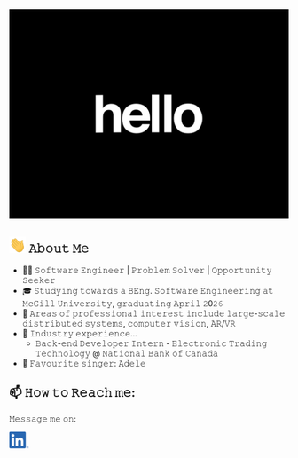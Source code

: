 <img src="https://github.com/Jatin-Pat/Jatin-Pat/blob/main/intro.gif" alt="👋 Hi there! I'm Jatin" title="👋 Hi there! I'm Jatin"/>

<!--
**Jatin-Pat/Jatin-Pat** is a ✨ _special_ ✨ repository because its `README.md` (this file) appears on your GitHub profile.

Here are some ideas to get you started:

- 🔭 I’m currently working on ...
- 🌱 I’m currently learning ...
- 👯 I’m looking to collaborate on ...
- 🤔 I’m looking for help with ...
- 💬 Ask me about ...
- 📫 How to reach me: ...
- 😄 Pronouns: ...
- ⚡ Fun fact: ...
-->

## <img src="https://github.com/Jatin-Pat/Jatin-Pat/blob/main/wave-hand.gif" width="30px" alt="👋"> 𝙰𝚋𝚘𝚞𝚝 𝙼𝚎
- 👨‍💻 𝚂𝚘𝚏𝚝𝚠𝚊𝚛𝚎 𝙴𝚗𝚐𝚒𝚗𝚎𝚎𝚛 | 𝙿𝚛𝚘𝚋𝚕𝚎𝚖 𝚂𝚘𝚕𝚟𝚎𝚛 | 𝙾𝚙𝚙𝚘𝚛𝚝𝚞𝚗𝚒𝚝𝚢 𝚂𝚎𝚎𝚔𝚎𝚛
- 🎓 𝚂𝚝𝚞𝚍𝚢𝚒𝚗𝚐 𝚝𝚘𝚠𝚊𝚛𝚍𝚜 𝚊 𝙱𝙴𝚗𝚐. 𝚂𝚘𝚏𝚝𝚠𝚊𝚛𝚎 𝙴𝚗𝚐𝚒𝚗𝚎𝚎𝚛𝚒𝚗𝚐 𝚊𝚝 𝙼𝚌𝙶𝚒𝚕𝚕 𝚄𝚗𝚒𝚟𝚎𝚛𝚜𝚒𝚝𝚢, 𝚐𝚛𝚊𝚍𝚞𝚊𝚝𝚒𝚗𝚐 𝙰𝚙𝚛𝚒𝚕 𝟸0𝟸𝟼
- 🔬 𝙰𝚛𝚎𝚊𝚜 𝚘𝚏 𝚙𝚛𝚘𝚏𝚎𝚜𝚜𝚒𝚘𝚗𝚊𝚕 𝚒𝚗𝚝𝚎𝚛𝚎𝚜𝚝 𝚒𝚗𝚌𝚕𝚞𝚍𝚎 𝚕𝚊𝚛𝚐𝚎-𝚜𝚌𝚊𝚕𝚎 𝚍𝚒𝚜𝚝𝚛𝚒𝚋𝚞𝚝𝚎𝚍 𝚜𝚢𝚜𝚝𝚎𝚖𝚜, 𝚌𝚘𝚖𝚙𝚞𝚝𝚎𝚛 𝚟𝚒𝚜𝚒𝚘𝚗, 𝙰𝚁/𝚅𝚁
- 💼 𝙸𝚗𝚍𝚞𝚜𝚝𝚛𝚢 𝚎𝚡𝚙𝚎𝚛𝚒𝚎𝚗𝚌𝚎...
  - 𝙱𝚊𝚌𝚔-𝚎𝚗𝚍 𝙳𝚎𝚟𝚎𝚕𝚘𝚙𝚎𝚛 𝙸𝚗𝚝𝚎𝚛𝚗 - 𝙴𝚕𝚎𝚌𝚝𝚛𝚘𝚗𝚒𝚌 𝚃𝚛𝚊𝚍𝚒𝚗𝚐 𝚃𝚎𝚌𝚑𝚗𝚘𝚕𝚘𝚐𝚢 @ 𝙽𝚊𝚝𝚒𝚘𝚗𝚊𝚕 𝙱𝚊𝚗𝚔 𝚘𝚏 𝙲𝚊𝚗𝚊𝚍𝚊
- 🎵 𝙵𝚊𝚟𝚘𝚞𝚛𝚒𝚝𝚎 𝚜𝚒𝚗𝚐𝚎𝚛: 𝙰𝚍𝚎𝚕𝚎

## 📫 𝙷𝚘𝚠 𝚝𝚘 𝚁𝚎𝚊𝚌𝚑 𝚖𝚎:
𝙼𝚎𝚜𝚜𝚊𝚐𝚎 𝚖𝚎 𝚘𝚗: 

<a href="https://www.linkedin.com/in/jatin-pat/"><img src="https://github.com/Jatin-Pat/Jatin-Pat/blob/main/social.png" height="30em" align="center" alt="Jatin Patel on LinkedIn" title="Jatin Patel on LinkedIn"/></a>
